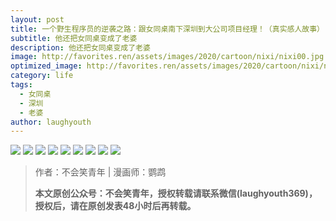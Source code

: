 ```yaml
---
layout: post
title: 一个野生程序员的逆袭之路：跟女同桌南下深圳到大公司项目经理！（真实感人故事）
subtitle: 他还把女同桌变成了老婆
description: 他还把女同桌变成了老婆
image: http://favorites.ren/assets/images/2020/cartoon/nixi/nixi00.jpg
optimized_image: http://favorites.ren/assets/images/2020/cartoon/nixi/nixi00.jpg
category: life
tags:
  - 女同桌
  - 深圳
  - 老婆
author: laughyouth
---
```


![](http://favorites.ren/assets/images/2020/cartoon/nixi/nixi01.jpg)
![](http://favorites.ren/assets/images/2020/cartoon/nixi/nixi02.jpg)
![](http://favorites.ren/assets/images/2020/cartoon/nixi/nixi03.jpg)
![](http://favorites.ren/assets/images/2020/cartoon/nixi/nixi04.jpg)
![](http://favorites.ren/assets/images/2020/cartoon/nixi/nixi05.jpg)
![](http://favorites.ren/assets/images/2020/cartoon/nixi/nixi06.jpg)
![](http://favorites.ren/assets/images/2020/cartoon/nixi/nixi07.jpg)
![](http://favorites.ren/assets/images/2020/cartoon/nixi/nixi08.jpg)
![](http://favorites.ren/assets/images/2020/cartoon/nixi/nixi09.jpg)

>作者：不会笑青年 | 漫画师：鹦鹉
>
>**本文原创公众号：不会笑青年，授权转载请联系微信(laughyouth369)，授权后，请在原创发表48小时后再转载。**


